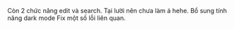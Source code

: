 Còn 2 chức năng edit và search.
Tại lười nên chưa làm á hehe.
Bổ sung tính năng dark mode
Fix một số lỗi liên quan.